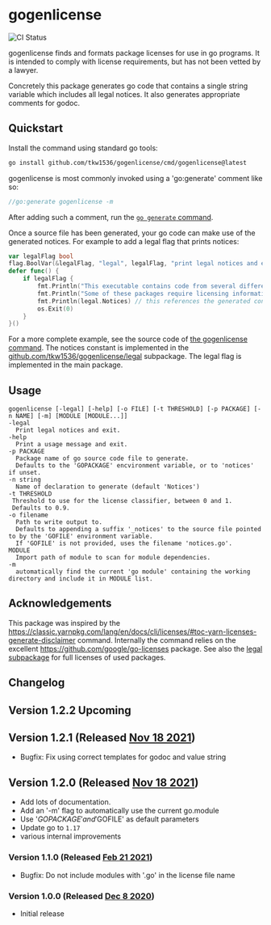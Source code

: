 # gogenlicense

![CI Status](https://github.com/tkw1536/gogenlicense/workflows/CI/badge.svg)

gogenlicense finds and formats package licenses for use in go programs.
It is intended to comply with license requirements, but has not been vetted by a lawyer.

Concretely this package generates go code that contains a single string variable which includes all legal notices.
It also generates appropriate comments for godoc.

## Quickstart

Install the command using standard go tools:

```bash
go install github.com/tkw1536/gogenlicense/cmd/gogenlicense@latest
```

gogenlicense is most commonly invoked using a 'go:generate' comment like so:

```go
//go:generate gogenlicense -m
```

After adding such a comment, run the [`go generate` command](https://golang.org/pkg/cmd/go/internal/generate/).

Once a source file has been generated, your go code can make use of the generated notices.
For example to add a legal flag that prints notices:

```go
var legalFlag bool
flag.BoolVar(&legalFlag, "legal", legalFlag, "print legal notices and exit")
defer func() {
	if legalFlag {
		fmt.Println("This executable contains code from several different go packages. ")
		fmt.Println("Some of these packages require licensing information to be made available to the end user. ")
		fmt.Println(legal.Notices) // this references the generated constant!
		os.Exit(0)
	}
}()
```

For a more complete example, see the source code of [the gogenlicense command](./cmd/gogenlicense/main.go).
The notices constant is implemented in the [github.com/tkw1536/gogenlicense/legal](./legal/docs.go) subpackage.
The legal flag is implemented in the main package.

## Usage

```
gogenlicense [-legal] [-help] [-o FILE] [-t THRESHOLD] [-p PACKAGE] [-n NAME] [-m] [MODULE [MODULE...]]
-legal
  Print legal notices and exit.
-help
  Print a usage message and exit.
-p PACKAGE
  Package name of go source code file to generate.
  Defaults to the 'GOPACKAGE' encvironment variable, or to 'notices' if unset.
-n string
  Name of declaration to generate (default 'Notices')
-t THRESHOLD
 Threshold to use for the license classifier, between 0 and 1.
 Defaults to 0.9.
-o filename
  Path to write output to.
  Defaults to appending a suffix '_notices' to the source file pointed to by the 'GOFILE' environment variable.
  If 'GOFILE' is not provided, uses the filename 'notices.go'.
MODULE
  Import path of module to scan for module dependencies.
-m
  automatically find the current 'go module' containing the working directory and include it in MODULE list.
```

## Acknowledgements

This package was inspired by the https://classic.yarnpkg.com/lang/en/docs/cli/licenses/#toc-yarn-licenses-generate-disclaimer command.
Internally the command relies on the excellent https://github.com/google/go-licenses package.
See also the [legal subpackage](./legal/docs_notices.go) for full licenses of used packages.

## Changelog

## Version 1.2.2 Upcoming

## Version 1.2.1 (Released [Nov 18 2021](https://github.com/tkw1536/gogenlicense/releases/tag/v1.2.1))

- Bugfix: Fix using correct templates for godoc and value string

## Version 1.2.0 (Released [Nov 18 2021](https://github.com/tkw1536/gogenlicense/releases/tag/v1.2.0))

- Add lots of documentation.
- Add an '-m' flag to automatically use the current go.module
- Use '$GOPACKAGE' and '$GOFILE' as default parameters
- Update go to `1.17`
- various internal improvements

### Version 1.1.0 (Released [Feb 21 2021](https://github.com/tkw1536/gogenlicense/releases/tag/v1.1.0))

- Bugfix: Do not include modules with '.go' in the license file name

### Version 1.0.0 (Released [Dec 8 2020](https://github.com/tkw1536/gogenlicense/releases/tag/v1.0.0))

- Initial release

